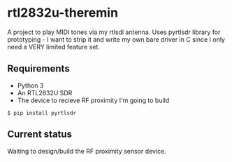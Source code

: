 # rtl2832u-theremin
A project to play MIDI tones via my rtlsdl antenna. Uses pyrtlsdr library for prototyping - I want to strip it and write my own bare driver in C since I only need a VERY limited feature set.

## Requirements

* Python 3
* An RTL2832U SDR
* The device to recieve RF proximity I'm going to build
```
$ pip install pyrtlsdr
```

## Current status
Waiting to design/build the RF proximity sensor device.
